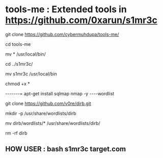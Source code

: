 # tools-me : Extended tools in https://github.com/0xarun/s1mr3c

git clone https://github.com/cybermuhdupa/tools-me/

cd tools-me

mv * /usr/local/bin/

cd ../s1mr3c/

mv s1mr3c /usr/local/bin

chmod +x *


-------=
apt-get install sqlmap nmap -y
----wordlist

git clone https://github.com/v0re/dirb.git

mkdir -p /usr/share/wordlists/dirb

mv dirb/wordlists/* /usr/share/wordlists/dirb/

rm -rf dirb

HOW USER : bash s1mr3c target.com
---
